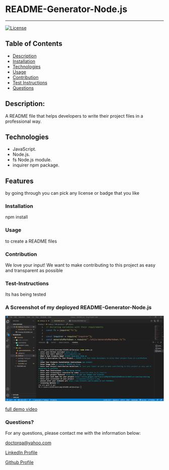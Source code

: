 # README-Generator-Node.js
  ----
  [![License](https://img.shields.io/badge/License-MIT-yellow.svg)](https://opensource.org/licenses/MIT)
## Table of Contents
- [Description](#description)
- [Installation](#installation)
- [Technologies](#Technologies)
- [Usage](#usage)
- [Contribution](#contribution)
- [Test Instructions](#test-instructions)
- [Questions](#questions)

## Description:
A README file that helps developers to write their project files in a professional way.


## Technologies
- JavaScript.
- Node.js.
- fs Node.js module.
- inquirer npm package.




## Features
by going through you can pick any license or badge that you like


### Installation
npm install


### Usage
to create a README files


### Contribution
We love your input! We want to make contributing to this project as easy and transparent as possible


### Test-Instructions
Its has being tested 


### A Screenshot of my deployed README-Generator-Node.js

![ScreenShots](./Develop/screenshots/ScreenShot-1.png) 

[full demo video](https://drive.google.com/file/d/1GMQnX67U8aOCZqPm8RHsALJord0oFLvn/view?usp=sharing)

### Questions? 
For any questions, please contact me with the information below:

doctorqa@yahoo.com

[LinkedIn Profile](https://www.linkedin.com/in/qabas-al-ani-7b858863/)

[Github Profile](https://github.com/Qabas-al-ani)


